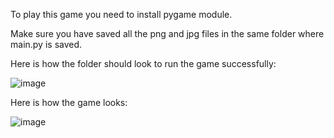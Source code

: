 To play this game you need to install pygame module.

Make sure you have saved all the png and jpg files in the same folder where main.py is saved.

Here is how the folder should look to run the game successfully:

![image](https://user-images.githubusercontent.com/69568975/135709788-91ea45df-e46b-4636-a588-2d45de2de9e7.png)



Here is how the game looks:

![image](https://user-images.githubusercontent.com/69568975/135709813-fede2e00-f67a-40df-b4ec-154b38c157ce.png)
